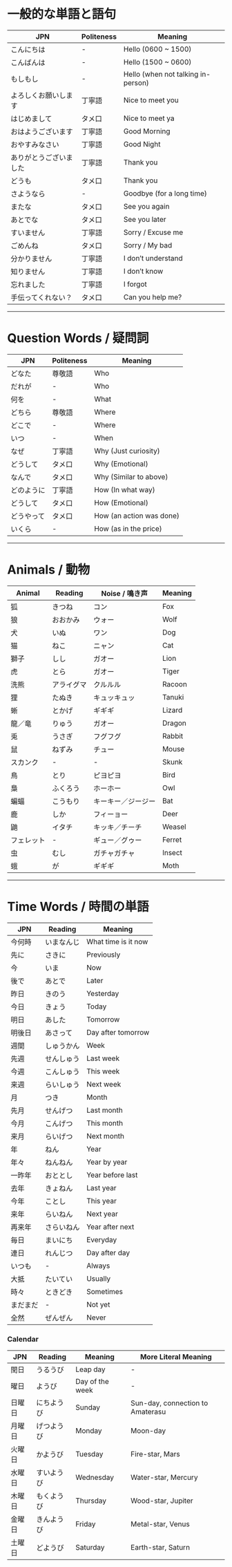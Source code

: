 # 一般的な単語と語句

| JPN         | Politeness | Meaning                            |
| ----------- | ---------- | ---------------------------------- |
| こんにちは       | -          | Hello (0600 ~ 1500)                |
| こんばんは       | -          | Hello (1500 ~ 0600)                |
| もしもし        | -          | Hello (when not talking in-person) |
| よろしくお願いします  | 丁寧語        | Nice to meet you                   |
| はじめまして      | タメ口        | Nice to meet ya                    |
| おはようございます   | 丁寧語        | Good Morning                       |
| おやすみなさい     | 丁寧語        | Good Night                         |
| ありがとうございました | 丁寧語        | Thank you                          |
| どうも         | タメ口        | Thank you                          |
| さようなら       | -          | Goodbye (for a long time)          |
| またな         | タメ口        | See you again                      |
| あとでな        | タメ口        | See you later                      |
| すいません       | 丁寧語        | Sorry / Excuse me                  |
| ごめんね        | タメ口        | Sorry / My bad                     |
| 分かりません      | 丁寧語        | I don’t understand                 |
| 知りません       | 丁寧語        | I don’t know                       |
| 忘れました       | 丁寧語        | I forgot                           |
| 手伝ってくれない？   | タメ口        | Can you help me?                   |

---

# Question Words / 疑問詞
| JPN   | Politeness | Meaning                  |
| ----- | ---------- | ------------------------ |
| どなた   | 尊敬語        | Who                      |
| だれが   | -          | Who                      |
| 何を    | -          | What                     |
| どちら   | 尊敬語        | Where                    |
| どこで   | -          | Where                    |
| いつ    | -          | When                     |
| なぜ    | 丁寧語        | Why (Just curiosity)     |
| どうして  | タメ口        | Why (Emotional)          |
| なんで   | タメ口        | Why (Similar to above)   |
| どのように | 丁寧語        | How (In what way)        |
| どうして  | タメ口        | How (Emotional)          |
| どうやって | タメ口        | How (an action was done) |
| いくら   | -          | How (as in the price)    |

---

# Animals / 動物
| Animal | Reading | Noise / 鳴き声 | Meaning |
| ------ | ------- | ----------- | ------- |
| 狐      | きつね     | コン          | Fox     |
| 狼      | おおかみ    | ウォー         | Wolf    |
| 犬      | いぬ      | ワン          | Dog     |
| 猫      | ねこ      | ニャン         | Cat     |
| 獅子     | しし      | ガオー         | Lion    |
| 虎      | とら      | ガオー         | Tiger   |
| 洗熊     | アライグマ   | クルルル        | Racoon  |
| 狸      | たぬき     | キュッキュッ      | Tanuki  |
| 蜥      | とかげ     | ギギギ         | Lizard  |
| 龍／竜    | りゅう     | ガオー         | Dragon  |
| 兎      | うさぎ     | フグフグ        | Rabbit  |
| 鼠      | ねずみ     | チュー         | Mouse   |
| スカンク   | -       | -           | Skunk   |
| 鳥      | とり      | ピヨピヨ        | Bird    |
| 梟      | ふくろう    | ホーホー        | Owl     |
| 蝙蝠     | こうもり    | キーキー／ジージー   | Bat     |
| 鹿      | しか      | フィーョー       | Deer    |
| 鼬      | イタチ     | キッキ／チーチ     | Weasel  |
| フェレット  | -       | ギュー／グゥー     | Ferret  |
| 虫      | むし      | ガチャガチャ      | Insect  |
| 蛾      | が       | ギギギ         | Moth    |

---

# Time Words / 時間の単語

| JPN  | Reading | Meaning             |
| ---- | ------- | ------------------- |
| 今何時  | いまなんじ   | What time is it now |
| 先に   | さきに     | Previously          |
| 今    | いま      | Now                 |
| 後で   | あとで     | Later               |
| 昨日   | きのう     | Yesterday           |
| 今日   | きょう     | Today               |
| 明日   | あした     | Tomorrow            |
| 明後日  | あさって    | Day after tomorrow  |
| 週間   | しゅうかん   | Week                |
| 先週   | せんしゅう   | Last week           |
| 今週   | こんしゅう   | This week​          |
| 来週   | らいしゅう   | Next week​          |
| 月    | つき      | Month               |
| 先月   | せんげつ    | Last month​         |
| 今月   | こんげつ    | This month​         |
| 来月   | らいげつ    | Next month​         |
| 年    | ねん      | Year                |
| 年々   | ねんねん    | Year by year        |
| 一昨年  | おととし    | Year before last​   |
| 去年   | きょねん    | Last year​          |
| 今年   | ことし     | This year​          |
| 来年   | らいねん    | Next year​          |
| 再来年  | さらいねん   | Year after next​    |
| 毎日   | まいにち    | Everyday            |
| 連日   | れんじつ    | Day after day       |
| いつも  | -       | Always              |
| 大抵   | たいてい    | Usually             |
| 時々   | ときどき    | Sometimes           |
| まだまだ | -       | Not yet             |
| 全然   | ぜんぜん    | Never               |

### Calendar

| JPN | Reading | Meaning          | More Literal Meaning             |
| --- | ------- | ---------------- | -------------------------------- |
| 閏日  | うるうび    | Leap day​        | -                                |
| 曜日  | ようび     | Day of the week​ | -                                |
| 日曜日 | にちようび   | Sunday           | Sun-day, connection to Amaterasu |
| 月曜日 | げつようび   | Monday           | Moon-day                         |
| 火曜日 | かようび    | Tuesday          | Fire-star, Mars                  |
| 水曜日 | すいようび   | Wednesday        | Water-star, Mercury              |
| 木曜日 | もくようび   | Thursday         | Wood-star, Jupiter               |
| 金曜日 | きんようび   | Friday           | Metal-star, Venus                |
| 土曜日 | どようび    | Saturday         | Earth-star, Saturn               |



